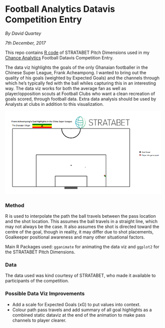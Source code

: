 # Football Analytics Datavis Competition Entry
*By David Quartey*

*7th December, 2017*

This repo contains [R code](https://github.com/DavidQuartey/ggplot2_football_pitch/blob/master/statabet_pitch_dimensions.R) of STRATABET Pitch Dimensions used in my [Chance Analytics](https://chanceanalytics.wordpress.com/) Football Datavis Competition Entry.

The data viz highlights the goals of the only Ghanaian footballer in the Chinese Super League, Frank Acheampong. I wanted to bring out the quality of his goals (weighted by Expected Goals) and the channels through which he’s typically fed with the ball whiles capturing this in an interesting way. The data viz works for both the average fan as well as player/opposition scouts at Football Clubs who want a clean recreation of goals scored, through football data. Extra data analysis should be used by Analysts at clubs in addition to this visualization.
 

![alt text](https://github.com/DavidQuartey/ggplot2_football_pitch/blob/master/chance_dataviz_competition_entry.gif)

### Method
R is used to interpolate the path the ball travels between the pass location and the shot location. This assumes the ball travels in a straight line, which may not always be the case. It also assumes the shot is directed toward the centre of the goal, though in reality, it may differ due to shot placements, Goalkeeper positional awareness and many other situational factors.

Main R Packages used: `gganimate` for animating the data viz and `ggplot2` for the STRATABET Pitch Dimensions.

### Data
The data used was kind courtesy of STRATABET, who made it available to participants of the competition.

### Possible Data Viz Improvements
* Add a scale for Expected Goals (xG) to put values into context.
* Colour path pass travels and add summary of all goal highlights as a combined static dataviz at the end of the animation to make pass channels to player clearer.
